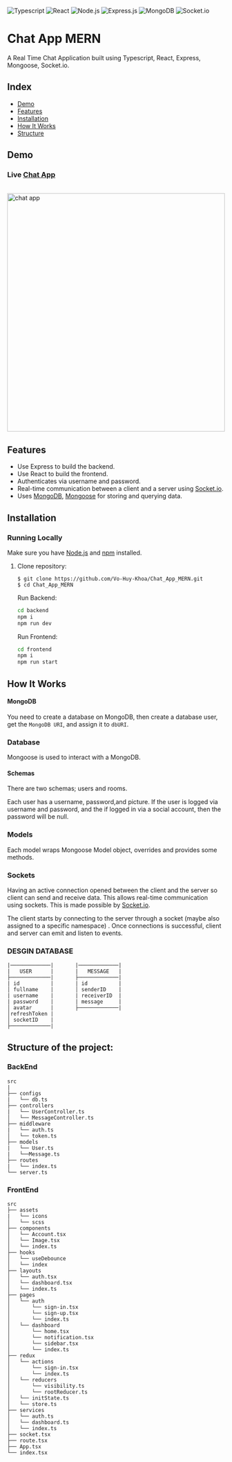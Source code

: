 ![Typescript](https://img.shields.io/badge/-TypeScript-007acc?logo=typescript&logoColor=white&style=for-the-badge)
![React](https://img.shields.io/badge/react-%2320232a.svg?style=for-the-badge&logo=react&logoColor=%2361DAFB)
![Node.js](https://img.shields.io/badge/node.js-339933.svg?style=for-the-badge&logo=Node%2Ejs&logoColor=white)
![Express.js](https://img.shields.io/badge/express.js-%23404d59.svg?style=for-the-badge&logo=express&logoColor=%2361DAFB)
![MongoDB](https://img.shields.io/badge/MongoDB-47A248.svg?style=for-the-badge&logo=MongoDB&logoColor=white)
![Socket.io](https://img.shields.io/badge/socket.io-010101.svg?style=for-the-badge&logo=Socket%2Eio&logoColor=white)

<h1>Chat App MERN</h1>
A Real Time Chat Application built using Typescript, React, Express, Mongoose, Socket.io.

## Index

- [Demo](#demo)
- [Features](#features)
- [Installation](#installation)
- [How It Works](#how-it-works)
- [Structure](#structure)

## Demo

<h3 name="demo">Live <a href="https://chatapp-vo-huy-khoa.vercel.app/">Chat App</a></h3>
<!-- https://ezgif.com/ -->
<br>
<img src="https://user-images.githubusercontent.com/78124749/223079377-2d9426ef-b157-4b80-a6b7-facceff67f79.gif" width="100%" height="550" alt="chat app" />
<br>

## Features<a name="features"></a>

- Use Express to build the backend.
- Use React to build the frontend.
- Authenticates via username and password.
- Real-time communication between a client and a server using [Socket.io](https://github.com/socketio/socket.io).
- Uses [MongoDB](https://github.com/mongodb/mongo), [Mongoose](https://github.com/Automattic/mongoose) for storing and querying data.

## Installation<a name="installation"></a>

### Running Locally

Make sure you have [Node.js](https://nodejs.org/) and [npm](https://www.npmjs.com/) installed.

1. Clone repository:

   ```
   $ git clone https://github.com/Vo-Huy-Khoa/Chat_App_MERN.git
   $ cd Chat_App_MERN
   ```

   Run Backend:

   ```bash
   cd backend
   npm i
   npm run dev
   ```

   Run Frontend:

   ```bash
   cd frontend
   npm i
   npm run start
   ```

## How It Works<a name="how-it-works"></a>

#### MongoDB

You need to create a database on MongoDB, then create a database user, get the `MongoDB URI`, and assign it to `dbURI`.

### Database<a name="database"></a>

Mongoose is used to interact with a MongoDB.

#### Schemas

There are two schemas; users and rooms.

Each user has a username, password,and picture. If the user is logged via username and password, and the if logged in via a social account, then the password will be null.

### Models<a name="models"></a>

Each model wraps Mongoose Model object, overrides and provides some methods.

### Sockets<a name="sockets"></a>

Having an active connection opened between the client and the server so client can send and receive data. This allows real-time communication using sockets. This is made possible by [Socket.io](https://github.com/socketio/socket.io).

The client starts by connecting to the server through a socket (maybe also assigned to a specific namespace) . Once connections is successful, client and server can emit and listen to events.

### DESGIN DATABASE

```text
|─────────────|       |─────────────|
|   USER      |       |   MESSAGE   |
├─────────────|       ├─────────────|
| id          |       | id          |
│ fullname    |       │ senderID    |
| username    |       | receiverID  |
| password    |       | message     |
│ avatar      |       ├─────────────|
│refreshToken |
│ socketID    |
├─────────────|
```

## Structure of the project: <a name='structure'></a>

### BackEnd

```text
src
|
├── configs
|   └── db.ts
├── controllers
|   └── UserController.ts
│   └── MessageController.ts
├── middleware
|   └── auth.ts
│   └── token.ts
├── models
|   └── User.ts
|   └──Message.ts
├── routes
|   └── index.ts
└── server.ts
```

### FrontEnd

```text
src
├── assets
|   └── icons
│   └── scss
├── components
│   └── Account.tsx
│   └── Image.tsx
│   └── index.ts
├── hooks
│   └── useDebounce
│   └── index
├── layouts
│   └── auth.tsx
│   └── dashboard.tsx
│   └── index.ts
├── pages
│   └── auth
│       └── sign-in.tsx
│       └── sign-up.tsx
│       └── index.ts
│   └── dashboard
│       └── home.tsx
│       └── notification.tsx
│       └── sidebar.tsx
│       └── index.ts
├── redux
│   └── actions
│       └── sign-in.tsx
│       └── index.ts
│   └── reducers
│       └── visibility.ts
│       └── rootReducer.ts
│   └── initState.ts
│   └── store.ts
├── services
│   └── auth.ts
│   └── dashboard.ts
│   └── index.ts
├── socket.tsx
├── route.tsx
├── App.tsx
└── index.tsx

```

<!-- Folder structure is based on productivity and some personal preferences:

src
├── App.css                 * Main app styles.
├── App.tsx                 * Main app component.
├── api                     * Abstractions for making API requests
├── assets                  * Assets that are imported into your components(images, custom svg, etc).
│   └── ...
├── components              * Components of the projects that are not the main views.
│   └── ui                  * Generic and reusable across the whole app. Presentational components eg. Buttons, Inputs, Checkboxes.
│   └── layout              * Unique and one time use components that will help with app structure.
│   └── <domain component>  * Belong to a specific domain. Reusable in different pages.
│   └── ...
├── plugins                 * Init and config plugins(moment, material-ui, adal, etc).
│   └── ...
├── index.tsx               * Entry point of the application.
├── services                * All the common services. e.g. Authentication, hubs, etc.
├── store                   * The Redux action types in action-type.ts, reducers, selectors and main store in the sub-folders.
│   ├── index.ts
│   └── middlewares         * Store middlewares.
│   └── sagas               * Saga files in case of redux-saga.
│   └── modules             * Store modules/ducks structure.
│       └── smallModule.ts  * Small modules can contain actions, action types, reducers and selectors in the same file.
│       └── bigModule       * Big modules should be composed by separated files for actions, action types, reducer and selectors.
│           └── index.ts
│           └── actions.ts
│           └── ...
├── styles/theme            * All common styles (css) or theme (sass, styled-components).
├── utils                   * Functions (for tests, for regex value testing, constants or filters.)
│   └── ...
├── pages                   * Routed components that represents pages(Presentational Components Only).
│   └── ...
└── .vscode                 * VS Code workspace settings to work with ESLint rules and formatting
                              (you can also lint or fix on save 😉). -->
